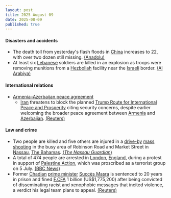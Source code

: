 ```yaml
---
layout: post
title: 2025 August 09
date: 2025-08-09
published: true
---
```



#### Disasters and accidents

* The death toll from yesterday's flash floods in [China](https://en.wikipedia.org/wiki/China "China") increases to 22, with over two dozen still missing. [(Anadolu)](https://www.aa.com.tr/en/asia-pacific/chinas-death-toll-from-heavy-rain-floods-climbs-to-22-plus-over-2-dozen-missing/3655303)
* At least six [Lebanese](https://en.wikipedia.org/wiki/Lebanon "Lebanon") soldiers are killed in an explosion as troops were removing munitions from a [Hezbollah](https://en.wikipedia.org/wiki/Hezbollah "Hezbollah") facility near the [Israeli](https://en.wikipedia.org/wiki/Israel "Israel") border. [(Al Arabiya)](https://english.alarabiya.net/News/middle-east/2025/08/09/munitions-blast-in-hezbollah-site-kills-5-lebanese-troops-military-source-)

#### International relations

* [Armenia–Azerbaijan peace agreement](https://en.wikipedia.org/wiki/Armenia%E2%80%93Azerbaijan_peace_agreement "Armenia–Azerbaijan peace agreement")
  * [Iran](https://en.wikipedia.org/wiki/Iran "Iran") threatens to block the planned [Trump Route for International Peace and Prosperity](https://en.wikipedia.org/wiki/Trump_Route_for_International_Peace_and_Prosperity "Trump Route for International Peace and Prosperity") citing security concerns, despite earlier welcoming the broader peace agreement between [Armenia](https://en.wikipedia.org/wiki/Armenia "Armenia") and [Azerbaijan](https://en.wikipedia.org/wiki/Azerbaijan "Azerbaijan"). [(Reuters)](https://www.reuters.com/world/middle-east/iran-threatens-planned-trump-corridor-envisaged-by-azerbaijan-armenia-peace-deal-2025-08-09/)

#### Law and crime

* Two people are killed and five others are injured in a [drive-by](https://en.wikipedia.org/wiki/Drive-by_shooting "Drive-by shooting") [mass shooting](https://en.wikipedia.org/wiki/Mass_shooting "Mass shooting") in the busy area of Robinson Road and Market Street in [Nassau](https://en.wikipedia.org/wiki/Nassau%2C_The_Bahamas "Nassau, The Bahamas"), [The Bahamas](https://en.wikipedia.org/wiki/The_Bahamas "The Bahamas"). [(*The Nassau Guardian*)](https://www.thenassauguardian.com/news/two-dead-five-others-injured-in-shooting/article_7f07d912-d6d4-4fbf-9434-dc0ebb85b88c.html)
* A total of 474 people are arrested in [London](https://en.wikipedia.org/wiki/London "London"), [England](https://en.wikipedia.org/wiki/England "England"), during a protest in support of [Palestine Action](https://en.wikipedia.org/wiki/Palestine_Action "Palestine Action"), which was proscribed as a terrorist group on 5 July. [(BBC News)](https://www.bbc.co.uk/news/articles/c8de6rq37v5o)
* Former [Chadian](https://en.wikipedia.org/wiki/Chad "Chad") [prime minister](https://en.wikipedia.org/wiki/Prime_minister_of_Chad "Prime minister of Chad") [Succès Masra](https://en.wikipedia.org/wiki/Succ%C3%A8s_Masra "Succès Masra") is sentenced to 20 years in prison and fined [F.CFA](https://en.wikipedia.org/wiki/Central_African_CFA_franc "Central African CFA franc") 1 billion (US$1,775,200) after being convicted of disseminating racist and xenophobic messages that incited violence, a verdict his legal team plans to appeal. [(Reuters)](https://www.reuters.com/world/africa/chads-former-pm-opposition-leader-sentenced-20-years-2025-08-09/)
